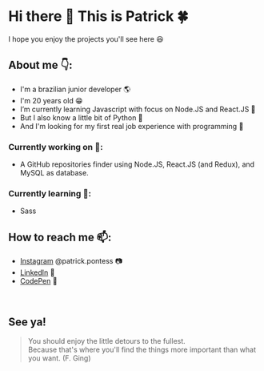 # Hi there 👋 This is Patrick 🍀
I hope you enjoy the projects you'll see here 😆

## About me 👇:
  - I'm a brazilian junior developer 🌎
  - I'm 20 years old 😁
  - I’m currently learning Javascript with focus on Node.JS and React.JS 🌱
  - But I also know a little bit of Python 🐍
  - And I'm looking for my first real job experience with programming 👀

### Currently working on 🔭:
  - A GitHub repositories finder using Node.JS, React.JS (and Redux), and MySQL as database.
 
### Currently learning 📝:
  - Sass

## How to reach me 📫:
  - [Instagram](https://www.instagram.com/patrick.pontess/) @patrick.pontess 📷
  - [LinkedIn](https://www.linkedin.com/in/patrick-p-62a79a138/) 📱
  - [CodePen](https://codepen.io/patrickpontes44) 🎨

  
<br/>

## See ya!

> You should enjoy the little detours to the fullest.<br/> Because that's where you'll find the things more important than what you want. (F. Ging)


<!--
**PatrickPontes44/PatrickPontes44** is a ✨ _special_ ✨ repository because its `README.md` (this file) appears on your GitHub profile.

Here are some ideas to get you started:

- 🔭 I’m currently working on ...
- 🌱 I’m currently learning ...
- 👯 I’m looking to collaborate on ...
- 🤔 I’m looking for help with ...
- 💬 Ask me about ...
- 📫 How to reach me: ...
- 😄 Pronouns: ...
- ⚡ Fun fact: ...
-->
